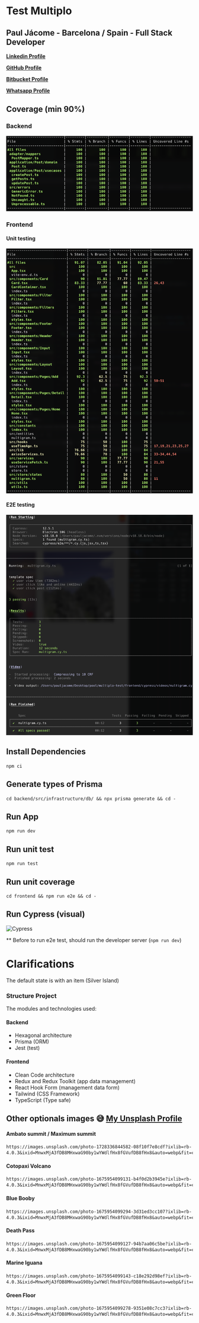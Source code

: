 # Test Multiplo

## Paul Jácome - Barcelona / Spain - Full Stack Developer

**[Linkedin Profile](https://bit.ly/paul-jacome-linkedin)**

**[GitHub Profile](https://bit.ly/paul-jacome-github)**

**[Bitbucket Profile](https://bit.ly/paul-jacome-bitbucket)**

**[Whatsapp Profile](https://bit.ly/paul-jacome-es-whatsapp)**

## Coverage (min 90%)

### Backend
![Coverage](https://github.com/ankalago/multiplo-test/blob/main/coverage-backend.png?raw=true)

### Frontend
#### Unit testing
![Coverage](https://github.com/ankalago/multiplo-test/blob/main/coverage-frontend.png?raw=true)

#### E2E testing
![Coverage](https://github.com/ankalago/multiplo-test/blob/main/test-e2e.png?raw=true)

## Install Dependencies

```
npm ci
```

## Generate types of Prisma

```
cd backend/src/infrastructure/db/ && npx prisma generate && cd -
```

## Run App

```
npm run dev
```

## Run unit test

```
npm run test
```

## Run unit coverage

```
cd frontend && npm run e2e && cd -
```

## Run Cypress (visual)

![Cypress](https://github.com/ankalago/multiplo-test/blob/main/e2e.gif?raw=true)

** Before to run e2e test, should run the developer server (`npm run dev`)

# Clarifications

The default state is with an item (Silver Island)

### Structure Project

The modules and technologies used:

#### Backend
- Hexagonal architecture
- Prisma (ORM)
- Jest (test)

#### Frontend
- Clean Code architecture
- Redux and Redux Toolkit (app data management)
- React Hook Form (management data form)
- Tailwind (CSS Framework)
- TypeScript (Type safe)

## Other optionals images 😅 **[My Unsplash Profile](https://bit.ly/unsplash-paul-jacome)**

#### Ambato summit / Maximum summit

```
https://images.unsplash.com/photo-1728336844582-08f10f7e8cdf?ixlib=rb-4.0.3&ixid=MnwxMjA3fDB8MHxwaG90by1wYWdlfHx8fGVufDB8fHx8&auto=webp&fit=crop&w=1000&q=100
```

#### Cotopaxi Volcano

```
https://images.unsplash.com/photo-1675954099131-b4f0d2b3945e?ixlib=rb-4.0.3&ixid=MnwxMjA3fDB8MHxwaG90by1wYWdlfHx8fGVufDB8fHx8&auto=webp&fit=crop&w=900&q=100
```

#### Blue Booby

```
https://images.unsplash.com/photo-1675954099294-3d31ed3cc107?ixlib=rb-4.0.3&ixid=MnwxMjA3fDB8MHxwaG90by1wYWdlfHx8fGVufDB8fHx8&auto=webp&fit=crop&w=900&q=100
```

#### Death Pass

```
https://images.unsplash.com/photo-1675954099127-94b7aa06c5be?ixlib=rb-4.0.3&ixid=MnwxMjA3fDB8MHxwaG90by1wYWdlfHx8fGVufDB8fHx8&auto=webp&fit=crop&w=900&q=100
```

#### Marine Iguana

```
https://images.unsplash.com/photo-1675954099143-c18e292d98ef?ixlib=rb-4.0.3&ixid=MnwxMjA3fDB8MHxwaG90by1wYWdlfHx8fGVufDB8fHx8&auto=webp&fit=crop&w=2874&q=100
```

#### Green Floor

```
https://images.unsplash.com/photo-1675954099278-9351e08c7cc3?ixlib=rb-4.0.3&ixid=MnwxMjA3fDB8MHxwaG90by1wYWdlfHx8fGVufDB8fHx8&auto=webp&fit=crop&w=3024&q=100
```